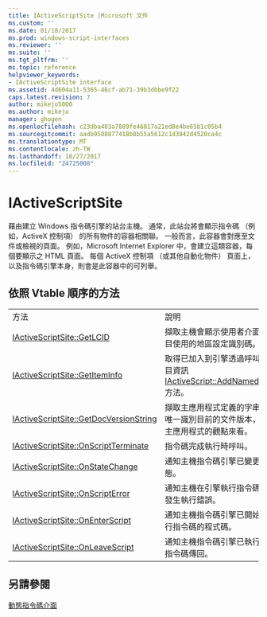 ```yaml
---
title: IActiveScriptSite |Microsoft 文件
ms.custom: ''
ms.date: 01/18/2017
ms.prod: windows-script-interfaces
ms.reviewer: ''
ms.suite: ''
ms.tgt_pltfrm: ''
ms.topic: reference
helpviewer_keywords:
- IActiveScriptSite interface
ms.assetid: 4d604a11-5365-46cf-ab71-39b3dbbe9f22
caps.latest.revision: 7
author: mikejo5000
ms.author: mikejo
manager: ghogen
ms.openlocfilehash: c23dba403a7889fe46817a21ed8e4be65b1c05b4
ms.sourcegitcommit: aadb9588877418b8b55a5612c1d3842d4520ca4c
ms.translationtype: MT
ms.contentlocale: zh-TW
ms.lasthandoff: 10/27/2017
ms.locfileid: "24725008"
---
```

# <a name="iactivescriptsite"></a>IActiveScriptSite
藉由建立 Windows 指令碼引擎的站台主機。 通常，此站台將會顯示指令碼 （例如，ActiveX 控制項） 的所有物件的容器相關聯。 一般而言，此容器會對應至文件或檢視的頁面。 例如，Microsoft Internet Explorer 中，會建立這類容器，每個要顯示之 HTML 頁面。 每個 ActiveX 控制項 （或其他自動化物件） 頁面上，以及指令碼引擎本身，則會是此容器中的可列舉。  
  
## <a name="methods-in-vtable-order"></a>依照 Vtable 順序的方法  
  
|||  
|-|-|  
|方法|說明|  
|[IActiveScriptSite::GetLCID](../../winscript/reference/iactivescriptsite-getlcid.md)|擷取主機會顯示使用者介面項目使用的地區設定識別碼。|  
|[IActiveScriptSite::GetItemInfo](../../winscript/reference/iactivescriptsite-getiteminfo.md)|取得已加入到引擎透過呼叫項目資訊[IActiveScript::AddNamedItem](../../winscript/reference/iactivescript-addnameditem.md)方法。|  
|[IActiveScriptSite::GetDocVersionString](../../winscript/reference/iactivescriptsite-getdocversionstring.md)|擷取主應用程式定義的字串可唯一識別目前的文件版本，從主應用程式的觀點來看。|  
|[IActiveScriptSite::OnScriptTerminate](../../winscript/reference/iactivescriptsite-onscriptterminate.md)|指令碼完成執行時呼叫。|  
|[IActiveScriptSite::OnStateChange](../../winscript/reference/iactivescriptsite-onstatechange.md)|通知主機指令碼引擎已變更狀態。|  
|[IActiveScriptSite::OnScriptError](../../winscript/reference/iactivescriptsite-onscripterror.md)|通知主機在引擎執行指令碼時發生執行錯誤。|  
|[IActiveScriptSite::OnEnterScript](../../winscript/reference/iactivescriptsite-onenterscript.md)|通知主機指令碼引擎已開始執行指令碼的程式碼。|  
|[IActiveScriptSite::OnLeaveScript](../../winscript/reference/iactivescriptsite-onleavescript.md)|通知主機指令碼引擎已執行的指令碼傳回。|  
  
## <a name="see-also"></a>另請參閱  
 [動態指令碼介面](../../winscript/reference/active-script-interfaces.md)